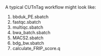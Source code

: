 A typical CUTnTag workflow might look like:

1. bbduk_PE.sbatch
2. fastqc.sbatch
3. multiqc.sbatch
4. bwa_batch.sbatch
5. MACS2.sbatch
6. bdg_bw.sbatch
7. calculate_FRIP_score.q
